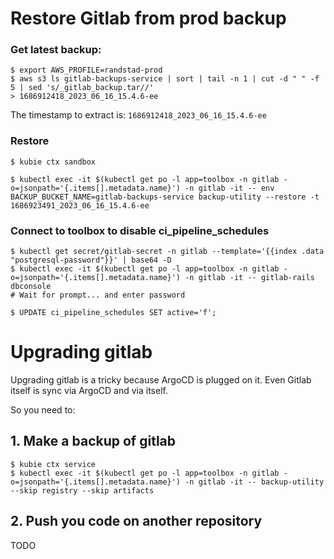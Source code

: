 # Restore Gitlab from prod backup

### Get latest backup:
    
    $ export AWS_PROFILE=randstad-prod
    $ aws s3 ls gitlab-backups-service | sort | tail -n 1 | cut -d " " -f 5 | sed 's/_gitlab_backup.tar//'
    > 1686912418_2023_06_16_15.4.6-ee

The timestamp to extract is: `1686912418_2023_06_16_15.4.6-ee`

### Restore

    $ kubie ctx sandbox

    $ kubectl exec -it $(kubectl get po -l app=toolbox -n gitlab -o=jsonpath='{.items[].metadata.name}') -n gitlab -it -- env BACKUP_BUCKET_NAME=gitlab-backups-service backup-utility --restore -t 1686923491_2023_06_16_15.4.6-ee


### Connect to toolbox to disable ci_pipeline_schedules

    $ kubectl get secret/gitlab-secret -n gitlab --template='{{index .data "postgresql-password"}}' | base64 -D
    $ kubectl exec -it $(kubectl get po -l app=toolbox -n gitlab -o=jsonpath='{.items[].metadata.name}') -n gitlab -it -- gitlab-rails dbconsole
    # Wait for prompt... and enter password

    $ UPDATE ci_pipeline_schedules SET active='f';


# Upgrading gitlab
Upgrading gitlab is a tricky because ArgoCD is plugged on it.
Even Gitlab itself is sync via ArgoCD and via itself.

So you need to:

## 1. Make a backup of gitlab
    
    $ kubie ctx service
    $ kubectl exec -it $(kubectl get po -l app=toolbox -n gitlab -o=jsonpath='{.items[].metadata.name}') -n gitlab -it -- backup-utility --skip registry --skip artifacts

## 2. Push you code on another repository
TODO
